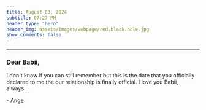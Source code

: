 ```yaml
---
title: August 03, 2024
subtitle: 07:27 PM
header_type: "hero"
header_img: assets/images/webpage/red.black.hole.jpg
show_comments: false
---
```

---

### Dear Babii,

I don't know if you can still remember but this is the date that you officially declared to me the our relationship is finally official. I love you Babii, always...

\- Ange
